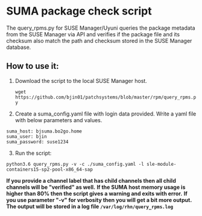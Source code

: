 # SUMA package check script

The query_rpms.py for SUSE Manager/Uyuni queries the package metadata from the SUSE Manager via API and verifies if the package file and its checksum also match the path and checksum stored in the SUSE Manager database.

## How to use it:

1. Download the script to the local SUSE Manager host.

    ```wget https://github.com/bjin01/patchsystems/blob/master/rpm/query_rpms.py```

2. Create a suma_config.yaml file with login data provided.
Write a yaml file with below parameters and values.
```
suma_host: bjsuma.bo2go.home
suma_user: bjin
suma_password: suse1234
```

3. Run the script:
```
python3.6 query_rpms.py -v -c ./suma_config.yaml -l sle-module-containers15-sp2-pool-x86_64-sap
```
__If you provide a channel label that has child channels then all child channels will be "verified" as well.__
__If the SUMA host memory usage is higher than 80% then the script gives a  warning and exits with error.__
__If you use parameter "-v" for verbosity then you will get a bit more output.__
__The output will be stored in a log file ```/var/log/rhn/query_rpms.log```__

